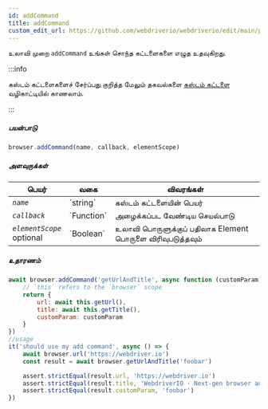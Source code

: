 ```yaml
---
id: addCommand
title: addCommand
custom_edit_url: https://github.com/webdriverio/webdriverio/edit/main/packages/webdriverio/src/commands/browser/addCommand.ts
---
```


உலாவி முறை `addCommand` உங்கள் சொந்த கட்டளைகளை எழுத உதவுகிறது.

:::info

கஸ்டம் கட்டளைகளைச் சேர்ப்பது குறித்த மேலும் தகவல்களை [கஸ்டம் கட்டளை](/docs/customcommands#adding-custom-commands) வழிகாட்டியில் காணலாம்.

:::

##### பயன்பாடு

```js
browser.addCommand(name, callback, elementScope)
```

##### அளவுருக்கள்

<table>
  <thead>
    <tr>
      <th>பெயர்</th><th>வகை</th><th>விவரங்கள்</th>
    </tr>
  </thead>
  <tbody>
    <tr>
      <td><code><var>name</var></code></td>
      <td>`string`</td>
      <td>கஸ்டம் கட்டளையின் பெயர்</td>
    </tr>
    <tr>
      <td><code><var>callback</var></code></td>
      <td>`Function`</td>
      <td>அழைக்கப்பட வேண்டிய செயல்பாடு</td>
    </tr>
    <tr>
      <td><code><var>elementScope</var></code><br /><span className="label labelWarning">optional</span></td>
      <td>`Boolean`</td>
      <td>உலாவி பொருளுக்குப் பதிலாக Element பொருளை விரிவுபடுத்தவும்</td>
    </tr>
  </tbody>
</table>

##### உதாரணம்

```js title="execute.js"
await browser.addCommand('getUrlAndTitle', async function (customParam) {
    // `this` refers to the `browser` scope
    return {
        url: await this.getUrl(),
        title: await this.getTitle(),
        customParam: customParam
    }
})
//usage
it('should use my add command', async () => {
    await browser.url('https://webdriver.io')
    const result = await browser.getUrlAndTitle('foobar')

    assert.strictEqual(result.url, 'https://webdriver.io')
    assert.strictEqual(result.title, 'WebdriverIO · Next-gen browser and mobile automation test framework for Node.js | WebdriverIO')
    assert.strictEqual(result.customParam, 'foobar')
})
```